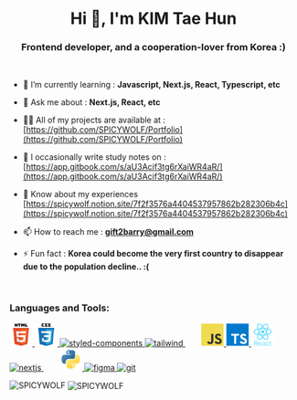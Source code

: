 <h1 align="center">Hi 👋, I'm KIM Tae Hun</h1>
<h3 align="center">Frontend developer, and a cooperation-lover from Korea :)</h3>
<br>

- 🌱 I’m currently learning : **Javascript, Next.js, React, Typescript, etc**

- 💬 Ask me about : **Next.js, React, etc**

- 👨‍💻 All of my projects are available at : [https://github.com/SPlCYWOLF/Portfolio](https://github.com/SPlCYWOLF/Portfolio)

- 📝 I occasionally write study notes on : [https://app.gitbook.com/s/aU3Acif3tg6rXaiWR4aR/](https://app.gitbook.com/s/aU3Acif3tg6rXaiWR4aR/)

- 📄 Know about my experiences [https://spicywolf.notion.site/7f2f3576a4404537957862b282306b4c](https://spicywolf.notion.site/7f2f3576a4404537957862b282306b4c)

- 📫 How to reach me : **gift2barry@gmail.com**

- ⚡ Fun fact : **Korea could become the very first country to disappear due to the population decline.. :(**
<br>

<h3 align="left">Languages and Tools:</h3>
<p align="left"> 
<a href="https://www.w3.org/html/" target="_blank" rel="noreferrer"> <img src="https://raw.githubusercontent.com/devicons/devicon/master/icons/html5/html5-original-wordmark.svg" alt="html5" width="40" height="40"/> 
</a>
<a href="https://www.w3schools.com/css/" target="_blank" rel="noreferrer"> <img src="https://raw.githubusercontent.com/devicons/devicon/master/icons/css3/css3-original-wordmark.svg" alt="css3" width="40" height="40"/> 
</a> 
<a href="https://styled-components.com/" target="_blank" rel="noreferrer"> <img src="https://styled-components.com/atom.png" alt="styled-components" width="40" height="40"/> 
</a>
<a href="https://tailwindcss.com/" target="_blank" rel="noreferrer"> <img src="https://www.vectorlogo.zone/logos/tailwindcss/tailwindcss-icon.svg" alt="tailwind" width="40" height="40"/> 
</a>
<span>&nbsp;&nbsp;&nbsp;&nbsp;&nbsp;&nbsp;</span>
<a href="https://developer.mozilla.org/en-US/docs/Web/JavaScript" target="_blank" rel="noreferrer"> <img src="https://raw.githubusercontent.com/devicons/devicon/master/icons/javascript/javascript-original.svg" alt="javascript" width="40" height="40"/> 
</a>
<a href="https://www.typescriptlang.org/" target="_blank" rel="noreferrer"> <img src="https://raw.githubusercontent.com/devicons/devicon/master/icons/typescript/typescript-original.svg" alt="typescript" width="40" height="40"/> </a>
<a href="https://reactjs.org/" target="_blank" rel="noreferrer"> <img src="https://raw.githubusercontent.com/devicons/devicon/master/icons/react/react-original-wordmark.svg" alt="react" width="40" height="40"/> 
</a> 
<a href="https://nextjs.org/" target="_blank" rel="noreferrer"> <img src="https://www.rlogical.com/wp-content/uploads/2021/08/Rlogical-Blog-Images-thumbnail.png" alt="nextjs" width="40" height="40"/>
</a>
<span>&nbsp;&nbsp;&nbsp;&nbsp;&nbsp;&nbsp;</span>
<a href="https://www.python.org" target="_blank" rel="noreferrer"> <img src="https://raw.githubusercontent.com/devicons/devicon/master/icons/python/python-original.svg" alt="python" width="40" height="40"/> 
</a> 
<a href="https://www.figma.com/" target="_blank" rel="noreferrer"> <img src="https://www.vectorlogo.zone/logos/figma/figma-icon.svg" alt="figma" width="40" height="40"/> 
</a> 
<a href="https://git-scm.com/" target="_blank" rel="noreferrer"> <img src="https://www.vectorlogo.zone/logos/git-scm/git-scm-icon.svg" alt="git" width="40" height="40"/> 
</a>
</p>

<p><img align="left" src="https://github-readme-stats.vercel.app/api/top-langs?username=SPlCYWOLF&show_icons=true&locale=en&layout=compact&theme=dark" alt="SPlCYWOLF" /></p>

<p>&nbsp;<img align="center" src="https://github-readme-stats.vercel.app/api?username=SPlCYWOLF&show_icons=true&locale=en&theme=dark" alt="SPlCYWOLF" width="420" /></p>
